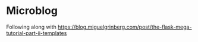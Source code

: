 # Microblog

Following along with https://blog.miguelgrinberg.com/post/the-flask-mega-tutorial-part-ii-templates
